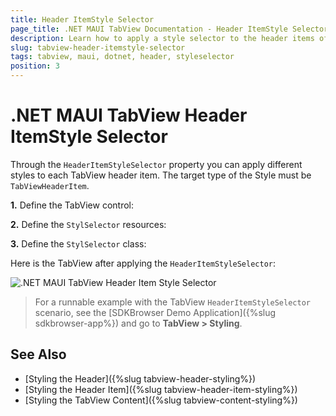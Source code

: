 ```yaml
---
title: Header ItemStyle Selector
page_title: .NET MAUI TabView Documentation - Header ItemStyle Selector
description: Learn how to apply a style selector to the header items of the Telerik UI for .NET MAUI TabView.
slug: tabview-header-itemstyle-selector
tags: tabview, maui, dotnet, header, styleselector
position: 3
---
```


# .NET MAUI TabView Header ItemStyle Selector

Through the `HeaderItemStyleSelector` property you can apply different styles to each TabView header item. The target type of the Style must be `TabViewHeaderItem`.

**1.** Define the TabView control:

<snippet id='tabview-styling-headeritemstyleselector' />

**2.** Define the `StylSelector` resources:

<snippet id='tabview-styling-styleselector-resources' />

**3.** Define the `StylSelector` class:

<snippet id='tabview-header-styleselector-class' />

Here is the TabView after applying the `HeaderItemStyleSelector`:

![.NET MAUI TabView Header Item Style Selector](images/styling-headeritemstyleselector.png)

> For a runnable example with the TabView `HeaderItemStyleSelector` scenario, see the [SDKBrowser Demo Application]({%slug sdkbrowser-app%}) and go to **TabView > Styling**.

## See Also

- [Styling the Header]({%slug tabview-header-styling%})
- [Styling the Header Item]({%slug tabview-header-item-styling%})
- [Styling the TabView Content]({%slug tabview-content-styling%})